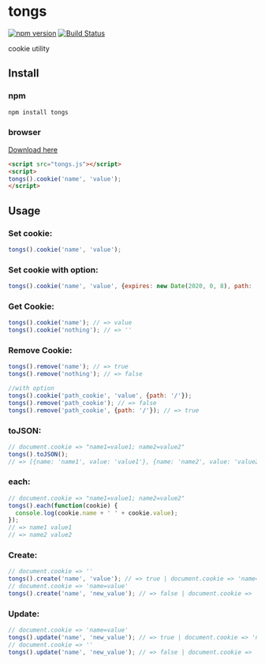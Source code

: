 tongs
=====

[![npm version](https://badge.fury.io/js/tongs.svg)](http://badge.fury.io/js/tongs)
[![Build Status](https://travis-ci.org/niwaringo/tongs.svg?branch=master)](https://travis-ci.org/niwaringo/tongs)

cookie utility

Install
-------

### npm

```javascript
npm install tongs
```

### browser

[Download here](https://raw.githubusercontent.com/niwaringo/tongs/master/dist/tongs.js)

```html
<script src="tongs.js"></script>
<script>
tongs().cookie('name', 'value');
</script>
```

Usage
-----

### Set cookie:

```javascript
tongs().cookie('name', 'value');
```

### Set cookie with option:

```javascript
tongs().cookie('name', 'value', {expires: new Date(2020, 0, 8), path: '/'});
```

### Get Cookie:

```javascript
tongs().cookie('name'); // => value
tongs().cookie('nothing'); // => ''
```

### Remove Cookie:

```javascript
tongs().remove('name'); // => true
tongs().remove('nothing'); // => false

//with option
tongs().cookie('path_cookie', 'value', {path: '/'});
tongs().remove('path_cookie'); // => false
tongs().remove('path_cookie', {path: '/'}); // => true
```

### toJSON:

```javascript
// document.cookie => "name1=value1; name2=value2"
tongs().toJSON();
// => [{name: 'name1', value: 'value1'}, {name: 'name2', value: 'value2'}]
```

### each:

```javascript
// document.cookie => "name1=value1; name2=value2"
tongs().each(function(cookie) {
  console.log(cookie.name + ' ' + cookie.value);
});
// => name1 value1
// => name2 value2
```

### Create:

```javascript
// document.cookie => ''
tongs().create('name', 'value'); // => true | document.cookie => 'name=value'
// document.cookie => 'name=value'
tongs().create('name', 'new_value'); // => false | document.cookie => 'name=value'
```

### Update:

```javascript
// document.cookie => 'name=value'
tongs().update('name', 'new_value'); // => true | document.cookie => 'name=new_value'
// document.cookie => ''
tongs().update('name', 'new_value'); // => false | document.cookie => ''
```
